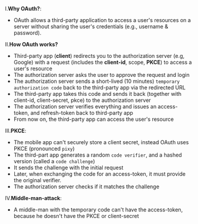 I.**Why OAuth?**:
- OAuth allows a third-party application to access a user's resources on a server without sharing the user's credentials (e.g., username & password).

II.**How OAuth works?**
- Third-party app (**client**) redirects you to the authorization server (e.g, Google) with a request (includes the **client-id**, scope, **PKCE**) to access a user's resource
- The authorization server asks the user to approve the request and login
- The authorization server sends a short-lived (10 minutes) `temporary authorization code` back to the third-party app via the redirected URL
- The third-party app takes this code and sends it back (together with client-id, client-secret, pkce) to the authorization server
- The authorization server verifies everything and issues an access-token, and refresh-token back to third-party app
- From now on, the third-party app can access the user's resource

III.**PKCE**:
- The mobile app can't securely store a client secret, instead OAuth uses PKCE (pronounced `pixy`)
- The third-part app generates a random `code verifier`, and a hashed version (called a `code challenge`)
- It sends the challenge with the initial request
- Later, when exchanging the code for an access-token, it must provide the original verifier.
- The authorization server checks if it matches the challenge

IV.**Middle-man-attack**:
- A middle-man with the temporary code can't have the access-token, because he doesn't have the PKCE or client-secret
